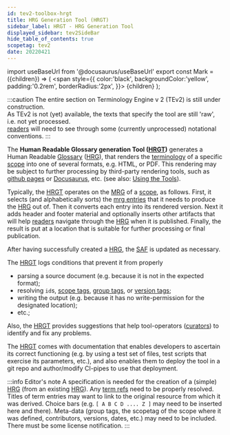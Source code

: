 ```yaml
---
id: tev2-toolbox-hrgt
title: HRG Generation Tool (HRGT)
sidebar_label: HRGT - HRG Generation Tool
displayed_sidebar: tev2SideBar
hide_table_of_contents: true
scopetag: tev2
date: 20220421
---
```


import useBaseUrl from '@docusaurus/useBaseUrl'
export const Mark = ({children}) => (
  <span style={{ color:'black', backgroundColor:'yellow', padding:'0.2rem', borderRadius:'2px', }}>
    {children}
  </span> );

:::caution
The entire section on Terminology Engine v 2 (TEv2) is still under construction.<br/>
As TEv2 is not (yet) available, the texts that specify the tool are still 'raw', i.e. not yet processed.<br/>[readers](@) will need to see through some (currently unprocessed) notational conventions.
:::

The **Human Readable Glossary generation Tool ([HRGT](@))** generates a Human Readable [Glossary](@) ([HRG](@)), that renders the [terminology](@) of a specific [scope](@) into one of several formats, e.g. HTML, or PDF. This rendering may be subject to further processing by third-party rendering tools, such as [github pages](https://pages.github.com/) or [Docusaurus](https://docusaurus.io/docs/docs-introduction), etc. (see also: [Using the Tools](tev2-toolbox-use)).

Typically, the [HRGT](@) operates on the [MRG](@) of a [scope](@), as follows. First, it selects (and alphabetically sorts) the [mrg entries](@) that it needs to produce the [HRG](@) out of. Then it converts each entry into its rendered version. Next it adds header and footer material and optionally inserts other artifacts that will help [readers](@) navigate through the [HRG](@) when it is published. Finally, the result is put at a location that is suitable for further processing or final publication.

After having successfully created a [HRG](@), the [SAF](@) is updated as necessary.

The [HRGT](@) logs conditions that prevent it from properly

- parsing a source document (e.g. because it is not in the expected format);
- resolving `id`s, [scope tags](@), [group tags](@), or [version tags](@);
- writing the output (e.g. because it has no write-permission for the designated location);
- etc.;

Also, the [HRGT](@) provides suggestions that help tool-operators ([curators](@)) to identify and fix any problems.

The [HRGT](@) comes with documentation that enables developers to ascertain its correct functioning (e.g. by using a test set of files, test scripts that exercise its parameters, etc.), and also enables them to deploy the tool in a git repo and author/modify CI-pipes to use that deployment.

:::info Editor's note
A specification is needed for the creation of a (simple) [HRG](@) (from an existing [HRG](@)).
Any [term refs](@) need to be properly resolved.
Titles of term entries may want to link to the original resource from which it was derived.
Choice bars (e.g. `[ A B C D .... Z ]` may need to be inserted here and there).
Meta-data (group tags, the scopetag of the scope where it was defined, contributors, versions, dates, etc.) may need to be included.
There must be some license notification.
:::
